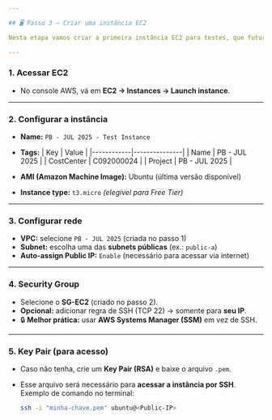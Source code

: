 ```yaml
---

## 🖥️ Passo 3 — Criar uma instância EC2

Nesta etapa vamos criar a primeira instância EC2 para testes, que futuramente poderá ser usada como base para **Auto Scaling**.

---
```


### 1. Acessar EC2
- No console AWS, vá em **EC2 → Instances → Launch instance**.

---

### 2. Configurar a instância
- **Name:** `PB - JUL 2025 - Test Instance`
- **Tags:**
  | Key        | Value         |
  |------------|---------------|
  | Name       | PB - JUL 2025 |
  | CostCenter | C092000024    |
  | Project    | PB - JUL 2025 |

- **AMI (Amazon Machine Image):** Ubuntu (última versão disponível)  
- **Instance type:** `t3.micro` *(elegível para Free Tier)*

---

### 3. Configurar rede
- **VPC:** selecione `PB - JUL 2025` (criada no passo 1)  
- **Subnet:** escolha uma das **subnets públicas** (ex.: `public-a`)  
- **Auto-assign Public IP:** `Enable` (necessário para acessar via internet)

---

### 4. Security Group
- Selecione o **SG-EC2** (criado no passo 2).  
- **Opcional:** adicionar regra de SSH (TCP 22) → somente para **seu IP**.  
- 🔒 **Melhor prática:** usar **AWS Systems Manager (SSM)** em vez de SSH.

---

### 5. Key Pair (para acesso)
- Caso não tenha, crie um **Key Pair (RSA)** e baixe o arquivo `.pem`.  
- Esse arquivo será necessário para **acessar a instância por SSH**.  
  Exemplo de comando no terminal:  

  ```bash
  ssh -i "minha-chave.pem" ubuntu@<Public-IP>
